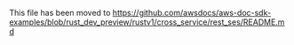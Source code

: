 This file has been moved to https://github.com/awsdocs/aws-doc-sdk-examples/blob/rust_dev_preview/rustv1/cross_service/rest_ses/README.md
